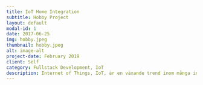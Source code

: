 ```yaml
---
title: IoT Home Integration
subtitle: Hobby Project
layout: default
modal-id: 1
date: 2017-06-25
img: hobby.jpeg
thumbnail: hobby.jpeg
alt: image-alt
project-date: February 2019
client: Self
category: Fullstack Development, IoT
description: Internet of Things, IoT, är en växande trend inom många industrier. Jag har självständigt utvecklat en applikation som kan användas för att med röstkommandon styra uppkopplade produkter och tjänster i hemmet. 
---
```

